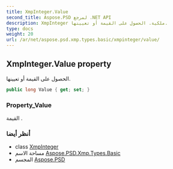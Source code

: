 ```yaml
---
title: XmpInteger.Value
second_title: Aspose.PSD لمرجع .NET API
description: XmpInteger ملكية. الحصول على القيمة أو تعيينها.
type: docs
weight: 20
url: /ar/net/aspose.psd.xmp.types.basic/xmpinteger/value/
---
```

## XmpInteger.Value property

الحصول على القيمة أو تعيينها.

```csharp
public long Value { get; set; }
```

### Property_Value

القيمة .

### أنظر أيضا

* class [XmpInteger](../)
* مساحة الاسم [Aspose.PSD.Xmp.Types.Basic](../../xmpinteger/)
* المجسم [Aspose.PSD](../../../)


